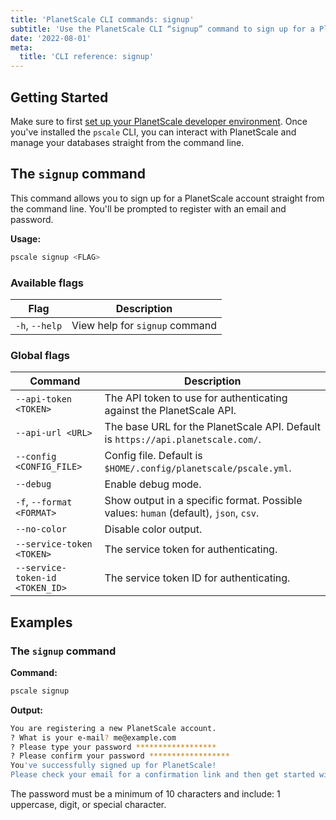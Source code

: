 ```yaml
---
title: 'PlanetScale CLI commands: signup'
subtitle: 'Use the PlanetScale CLI “signup” command to sign up for a PlanetScale account directly from your terminal.'
date: '2022-08-01'
meta:
  title: 'CLI reference: signup'
---
```


## Getting Started

Make sure to first [set up your PlanetScale developer environment](/docs/concepts/planetscale-environment-setup). Once you've installed the `pscale` CLI, you can interact with PlanetScale and manage your databases straight from the command line.

## The `signup` command

This command allows you to sign up for a PlanetScale account straight from the command line. You'll be prompted to register with an email and password.

**Usage:**

```bash
pscale signup <FLAG>
```

### Available flags

| **Flag**       | **Description**                |
| -------------- | ------------------------------ |
| `-h`, `--help` | View help for `signup` command |

### Global flags

| **Command**                     | **Description**                                                                      |
| ------------------------------- | ------------------------------------------------------------------------------------ |
| `--api-token <TOKEN>`           | The API token to use for authenticating against the PlanetScale API.                 |
| `--api-url <URL>`               | The base URL for the PlanetScale API. Default is `https://api.planetscale.com/`.     |
| `--config <CONFIG_FILE>`        | Config file. Default is `$HOME/.config/planetscale/pscale.yml`.                      |
| `--debug`                       | Enable debug mode.                                                                   |
| `-f`, `--format <FORMAT>`       | Show output in a specific format. Possible values: `human` (default), `json`, `csv`. |
| `--no-color`                    | Disable color output.                                                                |
| `--service-token <TOKEN>`       | The service token for authenticating.                                                |
| `--service-token-id <TOKEN_ID>` | The service token ID for authenticating.                                             |

## Examples

### The `signup` command

**Command:**

```bash
pscale signup
```

**Output:**

```bash
You are registering a new PlanetScale account.
? What is your e-mail? me@example.com
? Please type your password ******************
? Please confirm your password ******************
You've successfully signed up for PlanetScale!
Please check your email for a confirmation link and then get started with `pscale auth login`.
```

The password must be a minimum of 10 characters and include: 1 uppercase, digit, or special character.
